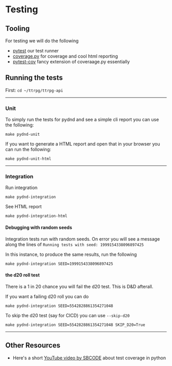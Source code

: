 # Testing

## Tooling
For testing we will do the following
* [pytest](https://docs.pytest.org/) our test runner
* [coverage.py](https://coverage.readthedocs.io/) for coverage and cool html reporting
* [pytest-cov](https://pytest-cov.readthedocs.io/en/latest/) fancy extension of coveraage.py essentially

## Running the tests

First: `cd ~/ttrpg/ttrpg-api`

___
### Unit
To simply run the tests for pydnd and see a simple cli report you can use the following:

```shell
make pydnd-unit
```

If you want to generate a HTML report and open that in your browser you can run the following:

```shell
make pydnd-unit-html
```

___
### Integration
Run integration
```shell
make pydnd-integration
```
See HTML report
```shell
make pydnd-integration-html
```
#### Debugging with random seeds
Integration tests run with random seeds.
On error you will see a message along the lines of `Running tests with seed: 1999154338096897425`

In this instance, to produce the same results, run the following
```shell
make pydnd-integration SEED=1999154338096897425
```

#### the d20 roll test
There is a 1 in 20 chance you will fail the d20 test. This is D&D afterall.

If you want a failing d20 roll you can do
```shell
make pydnd-integration SEED=5542828861354271048
```

To skip the d20 test (say for CICD) you can use `--skip-d20`
```shell
make pydnd-integration SEED=5542828861354271048 SKIP_D20=True
```
_____
## Other Resources
* Here's a short [YouTube video by SBCODE](https://www.youtube.com/watch?v=7BJ_BKeeJyM) about test coverage in python
